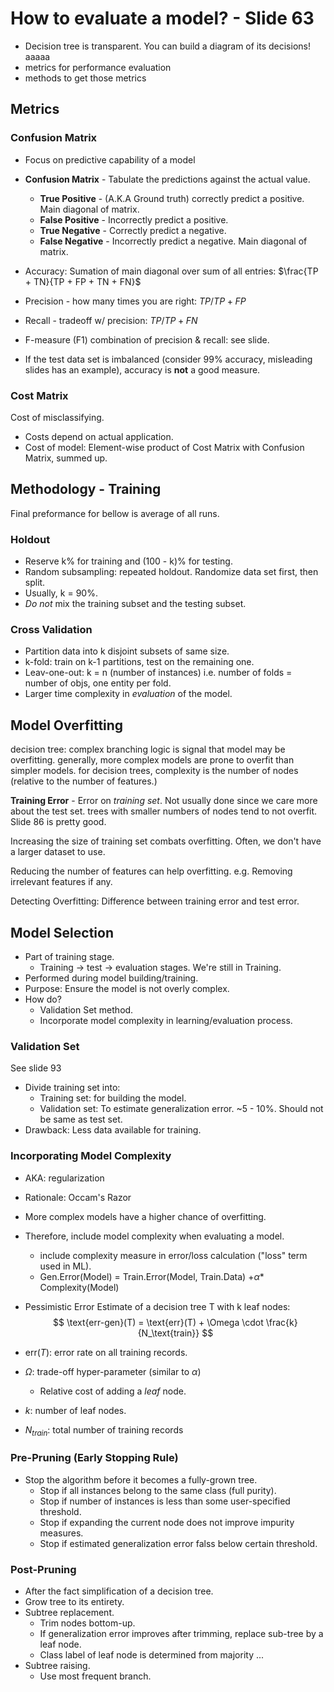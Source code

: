# How to evaluate a model? - Slide 63
+ Decision tree is transparent. You can build a diagram of its decisions! aaaaa
+ metrics for performance evaluation
+ methods to get those metrics

## Metrics

### Confusion Matrix
+ Focus on predictive capability of a model
+ **Confusion Matrix** - Tabulate the predictions against the actual value.
  - **True Positive** - (A.K.A Ground truth) correctly predict a positive.
    Main diagonal of matrix.
  - **False Positive** - Incorrectly predict a positive.
  - **True Negative** - Correctly predict a negative.
  - **False Negative** - Incorrectly predict a negative. Main diagonal of
    matrix.
+ Accuracy: Sumation of main diagonal over sum of all entries:
  $\frac{TP + TN}{TP + FP + TN + FN}$

+ Precision - how many times you are right: $TP / TP + FP$
+ Recall - tradeoff w/ precision: $TP / TP + FN$
+ F-measure (F1) combination of precision & recall: see slide.
+ If the test data set is imbalanced (consider 99% accuracy, misleading slides
  has an example), accuracy is **not** a good measure.

### Cost Matrix

Cost of misclassifying.
+ Costs depend on actual application.
+ Cost of model: Element-wise product of Cost Matrix with Confusion Matrix, summed up.

## Methodology - Training

Final preformance for bellow is average of all runs.

### Holdout

+ Reserve k% for training and (100 - k)% for testing.
+ Random subsampling: repeated holdout. Randomize data set first, then split.
+ Usually, k = 90%.
+ _Do not_ mix the training subset and the testing subset.

### Cross Validation

+ Partition data into k disjoint subsets of same size.
+ k-fold: train on k-1 partitions, test on the remaining one.
+ Leav-one-out: k = n (number of instances) i.e. number of folds = number of objs, one entity per fold.
+ Larger time complexity in _evaluation_ of the model.

## Model Overfitting

decision tree: complex branching logic is signal that model may be overfitting.
generally, more complex models are prone to overfit than simpler models. for
decision trees, complexity is the number of nodes (relative to the number of features.)

**Training Error** - Error on _training set_. Not usually done since we care more about the test set.
trees with smaller numbers of nodes tend to not overfit.
Slide 86 is pretty good.

Increasing the size of training set combats overfitting. Often, we don't have
a larger dataset to use.

Reducing the number of features can help overfitting. e.g. Removing irrelevant features if any.

Detecting Overfitting: Difference between training error and test error.

## Model Selection

+ Part of training stage.
  - Training -> test -> evaluation stages. We're still in Training.
+ Performed during model building/training.
+ Purpose: Ensure the model is not overly complex.
+ How do?
  - Validation Set method.
  - Incorporate model complexity in learning/evaluation process.

### Validation Set

See slide 93

+ Divide training set into:
  - Training set: for building the model.
  - Validation set: To estimate generalization error. ~5 - 10%. Should not be same as test set.
+ Drawback: Less data available for training.

### Incorporating Model Complexity

+ AKA: regularization
+ Rationale: Occam's Razor
+ More complex models have a higher chance of overfitting.
+ Therefore, include model complexity when evaluating a model.
  - include complexity measure in error/loss calculation ("loss" term used in ML).
  - Gen.Error(Model) $=$ Train.Error(Model, Train.Data) $+ \alpha *$ Complexity(Model)

+ Pessimistic Error Estimate of a decision tree T with k leaf nodes:
$$
\text{err-gen}(T) = \text{err}(T) + \Omega \cdot \frac{k}{N_\text{train}}
$$
+ $\text{err}(T)$: error rate on all training records.
+ $\Omega$: trade-off hyper-parameter (similar to $\alpha$)
  - Relative cost of adding a _leaf_ node.
+ $k$: number of leaf nodes.
+ $N_{train}$: total number of training records

### Pre-Pruning (Early Stopping Rule)
+ Stop the algorithm before it becomes a fully-grown tree.
  - Stop if all instances belong to the same class (full purity).
  - Stop if number of instances is less than some user-specified threshold.
  - Stop if expanding the current node does not improve impurity measures.
  - Stop if estimated generalization error falss below certain threshold.

### Post-Pruning
+ After the fact simplification of a decision tree.
+ Grow tree to its entirety.
+ Subtree replacement.
  - Trim nodes bottom-up.
  - If generalization error improves after trimming, replace sub-tree by a leaf
    node.
  - Class label of leaf node is determined from majority ...
+ Subtree raising.
  - Use most frequent branch.
